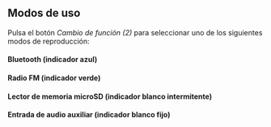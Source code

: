 ## Modos de uso

Pulsa el botón *Cambio de función (2)* para seleccionar uno de los siguientes modos de reproducción:

#### Bluetooth (indicador azul)
#### Radio FM (indicador verde)
#### Lector de memoria microSD (indicador blanco intermitente)
#### Entrada de audio auxiliar (indicador blanco fijo)
